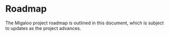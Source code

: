# Roadmap

The Migaloo project roadmap is outlined in this document, which is subject to updates as the project advances.


